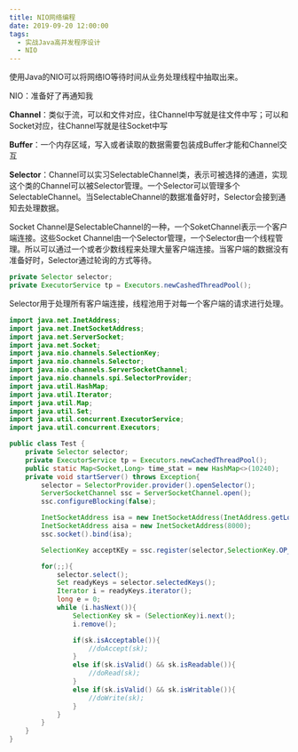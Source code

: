 ```yaml
---
title: NIO网络编程
date: 2019-09-20 12:00:00
tags:
  - 实战Java高并发程序设计
  - NIO
---
```


使用Java的NIO可以将网络IO等待时间从业务处理线程中抽取出来。

NIO：准备好了再通知我

**Channel**：类似于流，可以和文件对应，往Channel中写就是往文件中写；可以和Socket对应，往Channel写就是往Socket中写

**Buffer**：一个内存区域，写入或者读取的数据需要包装成Buffer才能和Channel交互

**Selector**：Channel可以实习SelectableChannel类，表示可被选择的通道，实现这个类的Channel可以被Selector管理。一个Selector可以管理多个SelectableChannel。当SelectableChannel的数据准备好时，Selector会接到通知去处理数据。

Socket Channel是SelectableChannel的一种，一个SoketChannel表示一个客户端连接。这些Socket  Channel由一个Selector管理，一个Selector由一个线程管理。所以可以通过一个或者少数线程来处理大量客户端连接。当客户端的数据没有准备好时，Selector通过轮询的方式等待。

```java
private Selector selector;
private ExecutorService tp = Executors.newCashedThreadPool();
```

Selector用于处理所有客户端连接，线程池用于对每一个客户端的请求进行处理。

```java
import java.net.InetAddress;
import java.net.InetSocketAddress;
import java.net.ServerSocket;
import java.net.Socket;
import java.nio.channels.SelectionKey;
import java.nio.channels.Selector;
import java.nio.channels.ServerSocketChannel;
import java.nio.channels.spi.SelectorProvider;
import java.util.HashMap;
import java.util.Iterator;
import java.util.Map;
import java.util.Set;
import java.util.concurrent.ExecutorService;
import java.util.concurrent.Executors;

public class Test {
    private Selector selector;
    private ExecutorService tp = Executors.newCachedThreadPool();
    public static Map<Socket,Long> time_stat = new HashMap<>(10240);
    private void startServer() throws Exception{
        selector = SelectorProvider.provider().openSelector();
        ServerSocketChannel ssc = ServerSocketChannel.open();
        ssc.configureBlocking(false);

        InetSocketAddress isa = new InetSocketAddress(InetAddress.getLocalHost(),8000);
        InetSocketAddress aisa = new InetSocketAddress(8000);
        ssc.socket().bind(isa);

        SelectionKey acceptKEy = ssc.register(selector,SelectionKey.OP_ACCEPT);

        for(;;){
            selector.select();
            Set readyKeys = selector.selectedKeys();
            Iterator i = readyKeys.iterator();
            long e = 0;
            while (i.hasNext()){
                SelectionKey sk = (SelectionKey)i.next();
                i.remove();

                if(sk.isAcceptable()){
                    //doAccept(sk);
                }
                else if(sk.isValid() && sk.isReadable()){
                    //doRead(sk);
                }
                else if(sk.isValid() && sk.isWritable()){
                    //doWrite(sk);
                }
            }
        }
    }
}
```